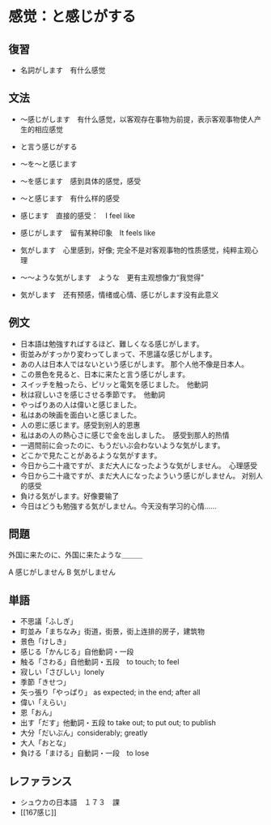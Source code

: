 # 感觉：と感じがする

## 復習

- 名詞がします　有什么感觉

## 文法

- 〜感じがします　有什么感觉，以客观存在事物为前提，表示客观事物使人产生的相应感觉
- と言う感じがする
- 〜を〜と感じます
- ～を感じます　感到具体的感觉，感受
- 〜と感じます　有什么样的感受

- 感じます　直接的感受：　I feel like
- 感じがします　留有某种印象　It feels like

- 気がします　心里感到，好像; 完全不是对客观事物的性质感觉，纯粹主观心理
- 〜〜ような気がします　ような　更有主观想像力“我觉得”
- 気がします　还有预感，情绪或心情、感じがします没有此意义

## 例文

- 日本語は勉強すればするほど、難しくなる感じがします。
- 街並みがすっかり変わってしまって、不思議な感じがします。
- あの人は日本人ではないという感じがします。 那个人他不像是日本人。
- この景色を見ると、日本に来たと言う感じがします。
- スイッチを触ったら、ピリッと電気を感じました。　他動詞
- 秋は寂しいさを感じさせる季節です。　他動詞
- やっぱりあの人は偉いと感じました。
- 私はあの映画を面白いと感じました。
- 人の恩に感じます。感受到别人的恩惠
- 私はあの人の熱心さに感じで金を出しました。　感受到那人的热情
- 一週間前に会ったのに、もうだいぶ会わないような気がします。
- どこかで見たことがあるような気がすます。
- 今日から二十歳ですが、まだ大人になったような気がしません。　心理感受
- 今日から二十歳ですが、まだ大人になったよういう感じがしません。 对别人的感受
- 負ける気がします。好像要输了
- 今日はどうも勉強する気がしません。今天没有学习的心情……

## 問題

外国に来たのに、外国に来たような＿＿＿

 A 感じがしません
 B 気がしません

## 単語

- 不思議「ふしぎ」
- 町並み「まちなみ」街道，街景，街上连排的房子，建筑物
- 景色「けしき」
- 感じる「かんじる」自他動詞・一段
- 触る「さわる」自他動詞・五段　to touch; to feel
- 寂しい「さびしい」lonely
- 季節「きせつ」
- 矢っ張り「やっぱり」 as expected; in the end; after all
- 偉い「えらい」
- 恩「おん」
- 出す「だす」他動詞・五段 to take out; to put out; to publish
- 大分「だいぶん」considerably; greatly
- 大人「おとな」
- 負ける「まける」自動詞・一段　to lose

## レファランス

- シュウカの日本語　１７３　課
- [[167感じ]]
